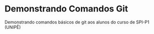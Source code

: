 # Demonstrando Comandos Git
Demonstrando comandos básicos de git aos alunos do curso de SPI-P1 (UNIPÊ)
